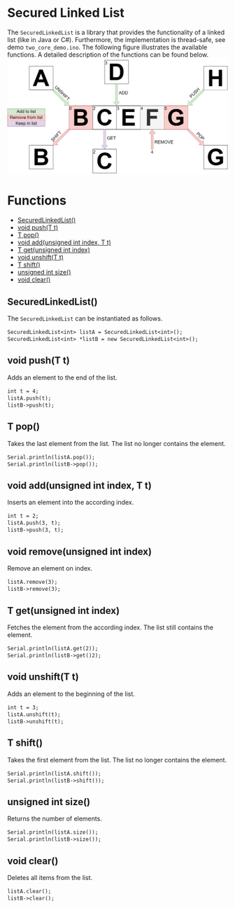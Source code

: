 # Secured Linked List
The `SecuredLinkedList` is a library that provides the functionality of a linked list (like in Java or C#). Furthermore, the implementation is thread-safe, see demo `two_core_demo.ino`.
The following figure illustrates the available functions. A detailed description of the functions can be found below.
![Operations](/media/operations.png)
# Functions
- [SecuredLinkedList()](#SecuredLinkedList)
- [void push(T t)](#Push)
- [T pop()](#Pop)
- [void add(unsigned int index, T t)](#Add)
- [T get(unsigned int index)](#Get)
- [void unshift(T t)](#Unshift)
- [T shift()](#Shift)
- [unsigned int size()](#Size)
- [void clear()](#Clear)
<a name="InstantiateAndConstructor"></a>
## SecuredLinkedList()
The `SecuredLinkedList` can be instantiated as follows.
```
SecuredLinkedList<int> listA = SecuredLinkedList<int>();
SecuredLinkedList<int> *listB = new SecuredLinkedList<int>();
```
<a name="Push"></a>
## void push(T t)
Adds an element to the end of the list.
```
int t = 4;
listA.push(t);
listB->push(t);
```
<a name="Pop"></a>
## T pop()
Takes the last element from the list.
The list no longer contains the element.
```
Serial.println(listA.pop());
Serial.println(listB->pop());
```
<a name="Add"></a>
## void add(unsigned int index, T t)
Inserts an element into the according index.
```
int t = 2;
listA.push(3, t);
listB->push(3, t);
```
<a name="Remove"></a>
## void remove(unsigned int index)
Remove an element on index.
```
listA.remove(3);
listB->remove(3);
```
<a name="Get"></a>
## T get(unsigned int index)
Fetches the element from the according index.
The list still contains the element.
```
Serial.println(listA.get(2));
Serial.println(listB->get()2);
```
<a name="Unshift"></a>
## void unshift(T t)
Adds an element to the beginning of the list.
```
int t = 3;
listA.unshift(t);
listB->unshift(t);
```
<a name="Shift"></a>
## T shift()
Takes the first element from the list.
The list no longer contains the element.
```
Serial.println(listA.shift());
Serial.println(listB->shift());
```
<a name="Size"></a>
## unsigned int size()
Returns the number of elements.
```
Serial.println(listA.size());
Serial.println(listB->size());
```
<a name="Clear"></a>
## void clear()
Deletes all items from the list.
```
listA.clear();
listB->clear();
```
